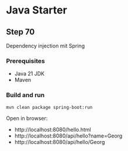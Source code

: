 # Java Starter #

## Step 70

Dependency injection mit Spring

### Prerequisites
- Java 21 JDK
- Maven

### Build and run

```shell
mvn clean package spring-boot:run
```
Open in browser:
- http://localhost:8080/hello.html
- http://localhost:8080/api/hello?name=Georg
- http://localhost:8080/api/hello/Georg
